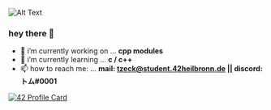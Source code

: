 ![Alt Text](https://i.pinimg.com/originals/d2/d4/04/d2d4040732b28543deaaec67098acdc0.gif)

### hey there 👋

- 🔭 i’m currently working on ... **cpp modules**
- 🌱 i’m currently learning ... **c / c++**
- 📫 how to reach me: ... **mail: tzeck@student.42heilbronn.de || discord: トム#0001**

[![42 Profile Card](https://1337-readme.vercel.app/api/profile?cursus=42cursus&dark=true&email=hide&leet_logo=hide&login=tzeck)](https://profile.intra.42.fr/users/tzeck)
